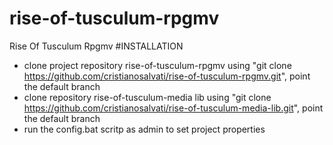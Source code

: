 # rise-of-tusculum-rpgmv
Rise Of Tusculum Rpgmv
#INSTALLATION
- clone project repository rise-of-tusculum-rpgmv using "git clone https://github.com/cristianosalvati/rise-of-tusculum-rpgmv.git", point the default branch
- clone repository rise-of-tusculum-media lib using "git clone https://github.com/cristianosalvati/rise-of-tusculum-media-lib.git", point the default branch
- run the config.bat scritp as admin to set project properties